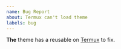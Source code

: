 ```yaml
---
name: Bug Report
about: Termux can't load theme
labels: bug
---
```


**The** theme has a reusable on [Termux](https://termux.com) to fix.
